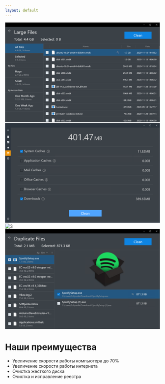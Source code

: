 ```yaml
---
layout: default
---
```




![1](https://raw.githubusercontent.com/antaixv/architect/master/assets/images/Total-PC-Cleaner_5.png)
![2](https://raw.githubusercontent.com/antaixv/architect/master/assets/images/Total-PC-Cleaner_4.png)
![3](https://raw.githubusercontent.com/antaixv/architect/master/assets/images/Total-PC-Cleaner_maxresdefault.png)
![4](https://raw.githubusercontent.com/antaixv/architect/master/assets/images/Total-PC-Cleaner_6.png)

# Наши преимущества

*   Увеличение скорости работы компьютера до 70%
*   Увеличение скорости работы интернета
*   Очистка жесткого диска
*   Очистка и исправление реестра
